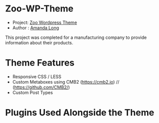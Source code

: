 # Zoo-WP-Theme

* Project: [Zoo Wordpress Theme](https://github.com/AmandaHL/Zoo-WP-Theme)
* Author : [Amanda Long](https://theamandalong.com)

This project was completed for a manufacturing company to provide information about their products.  

# Theme Features

* Responsive CSS / LESS
* Custom Metaboxes using CMB2 (https://cmb2.io) // (https://github.com/CMB2/)
* Custom Post Types

# Plugins Used Alongside the Theme
